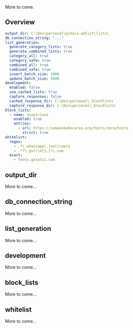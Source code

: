 More to come.

## Overview

```yaml
output_dir: C:\Dev\personal\pihole-adlist\lists\
db_connection_string: "..."
list_generation:
  generate_category_lists: true
  generate_combined_lists: true
  category_all: true
  category_safe: true
  combined_all: true
  combined_safe: true
  insert_batch_size: 1000
  update_batch_size: 5000
development:
  enabled: false
  use_cached_lists: true
  capture_responses: false
  cached_response_dir: C:\Dev\personal\_blocklists
  capture_response_dir: C:\Dev\personal\_blocklists
block_lists:
  - name: suspicious
    enabled: true
    entries:
      - url: https://someonewhocares.org/hosts/zero/hosts
        strict: true
whitelist:
  regex:
    - .*\.whatsapp\.(net|com)$
    - .*?\.gvt(\d{1,})\.com
  exact:
    - fonts.gstatic.com
```

## output_dir
More to come...

## db_connection_string
More to come...

## list_generation
More to come...

## development
More to come...

## block_lists
More to come...

## whitelist
More to come...
